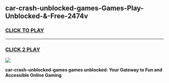 
## car-crash-unblocked-games-Games-Play-Unblocked-&-Free-2474v
<h3>
<a href="https://premium76.site?title=car-crash-unblocked-games&ref=24A">CLICK TO PLAY</a></h3>
<hr>

<h3>
<a href="https://premium76.site?title=car-crash-unblocked-games&ref=24A">CLICK 2 PLAY</a>
  
</h3>

<a href="https://premium76.site?title=car-crash-unblocked-games&ref=24A"><img src="https://clearcache.store/games.png"></a>


**car-crash-unblocked-games games unblocked: Your Gateway to Fun and Accessible Online Gaming**
